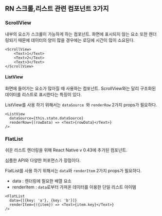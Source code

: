 ## RN 스크롤,리스트 관련 컴포넌트 3가지

### ScrollView

내부의 요소가 스크롤이 가능하게 하는 컴포넌트. 화면에 표시되지 않는 요소 또한 렌더링되기 때문에 데이터의 양이 많을 경우에는 로딩에 시간이 많이 소요된다.

```react
<ScrollView>
    <Text>1</Text>
    <Text>2</Text>
    <Text>3</Text>
</ScrollView>
```



#### ListView

화면에 들어가는 요소가 많아질 때 사용하는 컴포넌트. ScrollView와는 달리 구조화된 데이터를 리스트로 표시한다는 특징이 있다. 

ListView를 사용 하기 위해서는 `dataSource `와 `renderRow` 2가지 props가 필요하다.

```react
<ListView
  dataSource={this.state.dataSource}
  renderRow={(rowData) => <Text>{rowData}</Text>}
/>
```



### FlatList

쉬운 리스트 렌더링을 위해 React Native v 0.43에 추가된 컴포넌트.

심플한 API와 다양한 퍼포먼스가 장점이다.

FlatList를 사용 하기 위해서는 `data`와 `renderItem` 2가지 props가 필요하다.

- data : 렌더링에 필요한 배열 요소
- renderItem : `data`로부터 가져온 데이터를 이용한 단일 리스트 아이템



```react
<FlatList
  data={[{key: 'a'}, {key: 'b'}]}
  renderItem={({item}) => <Text>{item.key}</Text>}
/>
```

